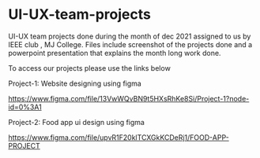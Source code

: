 # UI-UX-team-projects
UI-UX team projects done during the month of dec 2021 assigned to us by IEEE club , MJ College.
Files include screenshot of the projects done and a powerpoint presentation that explains the month long work done.

To access our projects please use the links below

Project-1: Website designing using figma

https://www.figma.com/file/13VwWQvBN9t5HXsRhKe8Si/Project-1?node-id=0%3A1


Project-2: Food app ui design using figma

https://www.figma.com/file/upvR1F20klTCXGkKCDeRj1/FOOD-APP-PROJECT
